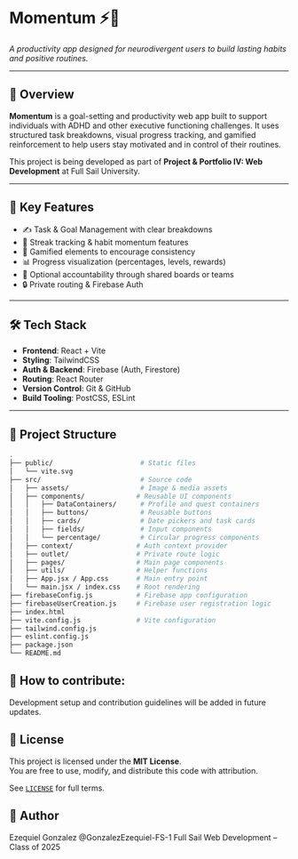 # Momentum ⚡🧠  
*A productivity app designed for neurodivergent users to build lasting habits and positive routines.*

---

## 📌 Overview

**Momentum** is a goal-setting and productivity web app built to support individuals with ADHD and other executive functioning challenges. It uses structured task breakdowns, visual progress tracking, and gamified reinforcement to help users stay motivated and in control of their routines.

This project is being developed as part of **Project & Portfolio IV: Web Development** at Full Sail University.

---

## 🎯 Key Features

- ✍️ Task & Goal Management with clear breakdowns
- 📅 Streak tracking & habit momentum features
- 🧩 Gamified elements to encourage consistency
- 📊 Progress visualization (percentages, levels, rewards)
- 👥 Optional accountability through shared boards or teams
- 🔒 Private routing & Firebase Auth

---

## 🛠️ Tech Stack

- **Frontend**: React + Vite
- **Styling**: TailwindCSS
- **Auth & Backend**: Firebase (Auth, Firestore)
- **Routing**: React Router
- **Version Control**: Git & GitHub
- **Build Tooling**: PostCSS, ESLint

---

## 📁 Project Structure

```bash
.
├── public/                      # Static files
│   └── vite.svg
├── src/                         # Source code
│   ├── assets/                  # Image & media assets
│   ├── components/             # Reusable UI components
│   │   ├── DataContainers/      # Profile and quest containers
│   │   ├── buttons/             # Reusable buttons
│   │   ├── cards/               # Date pickers and task cards
│   │   ├── fields/              # Input components
│   │   └── percentage/          # Circular progress components
│   ├── context/                # Auth context provider
│   ├── outlet/                 # Private route logic
│   ├── pages/                  # Main page components
│   ├── utils/                  # Helper functions
│   ├── App.jsx / App.css       # Main entry point
│   └── main.jsx / index.css    # Root rendering
├── firebaseConfig.js           # Firebase app configuration
├── firebaseUserCreation.js     # Firebase user registration logic
├── index.html
├── vite.config.js              # Vite configuration
├── tailwind.config.js
├── eslint.config.js
├── package.json
└── README.md


```

## 👥 How to contribute:

Development setup and contribution guidelines will be added in future updates.

## 📜 License

This project is licensed under the **MIT License**.  
You are free to use, modify, and distribute this code with attribution.

See [`LICENSE`](./LICENSE) for full terms.

## 🙌 Author

Ezequiel Gonzalez
@GonzalezEzequiel-FS-1
Full Sail Web Development – Class of 2025